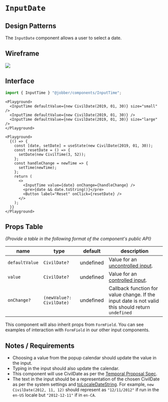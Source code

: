 # `InputDate`

## Design Patterns

The `InputDate` component allows a user to select a date.

## Wireframe

![](https://d.pr/i/Eiq4KZ.png)

## Interface

```ts
import { InputTime } "@jobber/components/InputTime";
```

```tsx
<Playground>
  <InputTime defaultValue={new CivilDate(2019, 01, 30)} size="small" />
  <InputTime defaultValue={new CivilDate(2019, 01, 30)} />
  <InputTime defaultValue={new CivilDate(2019, 01, 30)} size="large" />
</Playground>
```

```tsx
<Playground>
  {() => {
    const [date, setDate] = useState(new CivilDate(2019, 01, 30));
    const resetDate = () => {
      setDate(new CivilTime(3, 52));
    };
    const handleChange = newTime => {
      setTime(newTime);
    };
    return (
      <>
        <InputTime value={date} onChange={handleChange} />
        <pre>{date && date.toString()}</pre>
        <Button label="Reset" onClick={resetDate} />
      </>
    );
  }}
</Playground>
```

## Props Table

_{Provide a table in the following format of the component's public API}_

| name           | type                     | default   | description                                                                                       |
| -------------- | ------------------------ | --------- | ------------------------------------------------------------------------------------------------- |
| `defaultValue` | `CivilDate?`             | undefined | Value for an [uncontrolled input](https://reactjs.org/docs/uncontrolled-components.html).         |
| `value`        | `CivilDate?`             | undefined | Value for an [controlled input](https://reactjs.org/docs/forms.html#controlled-components).       |
| `onChange?`    | `(newValue?: CivilDate)` | undefined | Callback function for value change. If the input date is not valid this should return `undefined` |

This component will also inherit props from `FormField`. You can see examples of
interaction with `FormField` in our other input components.

## Notes / Requirements

- Choosing a value from the popup calendar should update the value in the input.
- Typing in the input should also update the calendar.
- This component will use CivilDate as per the
  [Temporal Proposal Spec](https://github.com/tc39/proposal-temporal/blob/master/objects.md#civildate-).
- The text in the input should be a representation of the chosen CivilDate as
  per the system settings and
  [toLocaleDateString](https://developer.mozilla.org/en-US/docs/Web/JavaScript/Reference/Global_Objects/Date/toLocaleDateString).
  For example, `new CivilDate(2012, 11, 12)` should represent as `"12/11/2012"`
  if run in the `en-US` locale but `"2012-12-11"` if in `en-CA`.

